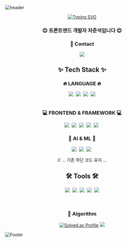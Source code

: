 ![header](https://capsule-render.vercel.app/api?type=waving&color=6994CDEE&height=250&section=header&text=Welcome&fontSize=80&fontColor=ffffff&fontAlignY=40&desc=Junseok's%20Github&descAlignY=58&descAlign=62&animation=fadeIn)

<div align="center">
  
  [![Typing SVG](https://readme-typing-svg.demolab.com?font=Alkatra&weight=500&size=45&duration=4000&pause=3&color=6994CDEE&center=true&vCenter=true&width=600&lines=Welcome+to+Junseok's+GitHub!;Front-end+Developer+%F0%9F%92%BB)](https://git.io/typing-svg)

</div>

<h3 align='center'>😊 프론트엔드 개발자 차준석입니다 😊</h3>
<div align='center'>
<h3>🎯 Contact </h3>
<a href="mailto:wnstjr401@naver.com">
  <img src="https://img.shields.io/badge/wnstjr401@naver.com-03C75A?style=for-the-badge&logo=naver&logoColor=white">
</a>
</div>

<div align='center'>
<h2>✨ Tech Stack ✨</h2>

<h3>🔥 LANGUAGE 🔥</h3>
<div>
  <img src="https://img.shields.io/badge/javascript-F7DF1E?style=for-the-badge&logo=javascript&logoColor=black">&nbsp
  <img src="https://img.shields.io/badge/python-3776AB?style=for-the-badge&logo=python&logoColor=white">&nbsp
  <img src="https://img.shields.io/badge/html5-E34F26?style=for-the-badge&logo=html5&logoColor=white">&nbsp
  <img src="https://img.shields.io/badge/css3-1572B6.svg?style=for-the-badge&logo=css3&logoColor=white" />
</div>
<br />

<h3>💻 FRONTEND & FRAMEWORK 💻</h3>
<div>
  <img src="https://img.shields.io/badge/react-61DAFB?style=for-the-badge&logo=react&logoColor=black">&nbsp
  <img src="https://img.shields.io/badge/vue.js-4FC08D?style=for-the-badge&logo=vue.js&logoColor=white">&nbsp
  <img src="https://img.shields.io/badge/react_native-%2320232a.svg?style=for-the-badge&logo=react&logoColor=%2361DAFB">&nbsp
  <img src="https://img.shields.io/badge/Three.js-000000?style=for-the-badge&logo=three.js&logoColor=white">&nbsp
  <img src="https://img.shields.io/badge/styledcomponents-DB7093?style=for-the-badge&logo=styledcomponents&logoColor=white">&nbsp
</div>

<h3>🤖 AI & ML 🤖</h3>
<div>
  <img src="https://img.shields.io/badge/PyTorch-EE4C2C?style=for-the-badge&logo=pytorch&logoColor=white">&nbsp
  <img src="https://img.shields.io/badge/YOLO-00FFFF?style=for-the-badge&logo=yolo&logoColor=black">&nbsp
  <img src="https://img.shields.io/badge/Detectron2-013243?style=for-the-badge&logo=detectron2&logoColor=white">&nbsp
</div>

// ... 기존 하단 코드 유지 ...
<h2>🛠 Tools 🛠</h2>
<div>
  <img src="https://img.shields.io/badge/git-F05033.svg?style=for-the-badge&logo=git&logoColor=white" />&nbsp
  <img src="https://img.shields.io/badge/github-181717.svg?style=for-the-badge&logo=github&logoColor=white" />&nbsp
  <img src="https://img.shields.io/badge/Notion-F3F3F3.svg?style=for-the-badge&logo=notion&logoColor=black" />&nbsp
  <img src="https://img.shields.io/badge/figma-%23F24E1E.svg?style=for-the-badge&logo=figma&logoColor=white">&nbsp
  <img src="https://img.shields.io/badge/VSCode-2C2C32.svg?style=for-the-badge&logo=visual-studio-code&logoColor=22ABF3" />
</div>

<br/>
<br/>

### 💪 Algorithm
[![Solved.ac Profile](http://mazassumnida.wtf/api/v2/generate_badge?boj=wnstjr401)](https://solved.ac/wnstjr401/)
<img src="http://mazandi.herokuapp.com/api?handle=wnstjr401&theme=warm"/>

</div>

![Footer](https://capsule-render.vercel.app/api?type=waving&color=6994CDEE&height=200&section=footer)

